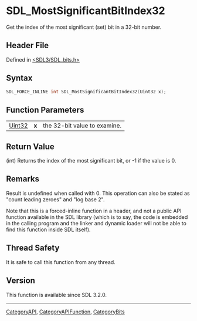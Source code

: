 # SDL_MostSignificantBitIndex32

Get the index of the most significant (set) bit in a 32-bit number.

## Header File

Defined in [<SDL3/SDL_bits.h>](https://github.com/libsdl-org/SDL/blob/main/include/SDL3/SDL_bits.h)

## Syntax

```c
SDL_FORCE_INLINE int SDL_MostSignificantBitIndex32(Uint32 x);
```

## Function Parameters

|                  |       |                              |
| ---------------- | ----- | ---------------------------- |
| [Uint32](Uint32) | **x** | the 32-bit value to examine. |

## Return Value

(int) Returns the index of the most significant bit, or -1 if the value is
0.

## Remarks

Result is undefined when called with 0. This operation can also be stated
as "count leading zeroes" and "log base 2".

Note that this is a forced-inline function in a header, and not a public
API function available in the SDL library (which is to say, the code is
embedded in the calling program and the linker and dynamic loader will not
be able to find this function inside SDL itself).

## Thread Safety

It is safe to call this function from any thread.

## Version

This function is available since SDL 3.2.0.

----
[CategoryAPI](CategoryAPI), [CategoryAPIFunction](CategoryAPIFunction), [CategoryBits](CategoryBits)

